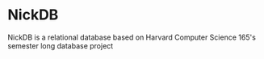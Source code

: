 NickDB
======
NickDB is a relational database based on Harvard Computer Science 165's semester long
database project
